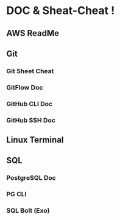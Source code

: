 # DOC & Sheat-Cheat !

## AWS ReadMe

## Git
### Git Sheet Cheat
### GitFlow Doc
### GitHub CLI Doc
### GitHub SSH Doc

## Linux Terminal

## SQL
### PostgreSQL Doc
### PG CLI
### SQL Bolt (Exo)
